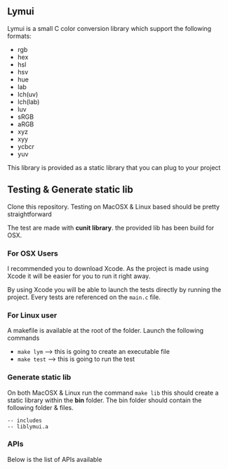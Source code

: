 ## Lymui

Lymui is a small C color conversion library which support the following formats:

- rgb
- hex
- hsl
- hsv
- hue
- lab
- lch(uv)
- lch(lab)
- luv
- sRGB
- aRGB
- xyz
- xyy
- ycbcr
- yuv

This library is provided as a static library that you can plug to your project

## Testing & Generate static lib

Clone this repository.
Testing on MacOSX & Linux based should be pretty straightforward

The test are made with **cunit library**. the provided lib has been build for OSX.

### For OSX Users

I recommended you to download Xcode. As the project is made using Xcode it will be easier for you to run it right away.

By using Xcode you will be able to launch the tests directly by running the project. Every tests are referenced on the ```main.c``` file.

### For Linux user

A makefile is available at the root of the folder. Launch the following commands

- ```make lym``` --> this is going to create an executable file
- ```make test``` --> this is going to run the test

### Generate static lib

On both MacOSX & Linux run the command ```make lib``` this should create a static library within the **bin** folder. 
The bin folder should contain the following folder & files.

```shell
-- includes
-- liblymui.a
```

### APIs

Below is the list of APIs available

